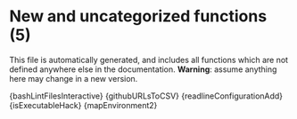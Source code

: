 # New and uncategorized functions (5)

This file is automatically generated, and includes all functions which are not defined anywhere else in the documentation. **Warning**: assume anything here may change in a new version.

{bashLintFilesInteractive}
{githubURLsToCSV}
{readlineConfigurationAdd}
{isExecutableHack}
{mapEnvironment2}
